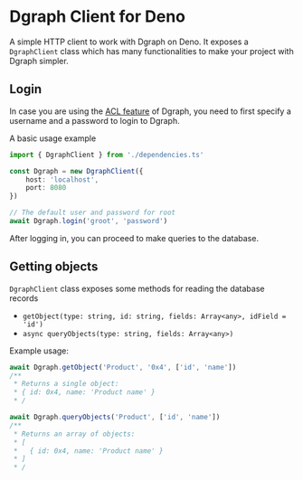 # Dgraph Client for Deno

A simple HTTP client to work with Dgraph on Deno. It exposes a `DgraphClient` class which has many functionalities to make your project with Dgraph simpler.

## Login

In case you are using the [ACL feature](https://dgraph.io/docs/enterprise-features/access-control-lists/#enable-enterprise-acl-feature) of Dgraph, you need to first specify a username and a password to login to Dgraph.

A basic usage example

```ts
import { DgraphClient } from './dependencies.ts'

const Dgraph = new DgraphClient({
    host: 'localhost',
    port: 8080
})

// The default user and password for root
await Dgraph.login('groot', 'password')
```
After logging in, you can proceed to make queries to the database.

## Getting objects
`DgraphClient` class exposes some methods for reading the database records

- `getObject(type: string, id: string, fields: Array<any>, idField = 'id')`
- `async queryObjects(type: string, fields: Array<any>)`

Example usage:
```ts
await Dgraph.getObject('Product', '0x4', ['id', 'name'])
/** 
 * Returns a single object:
 * { id: 0x4, name: 'Product name' }
 * /
```

```ts
await Dgraph.queryObjects('Product', ['id', 'name'])
/**
 * Returns an array of objects:
 * [
 *   { id: 0x4, name: 'Product name' }
 * ]
 * /
```